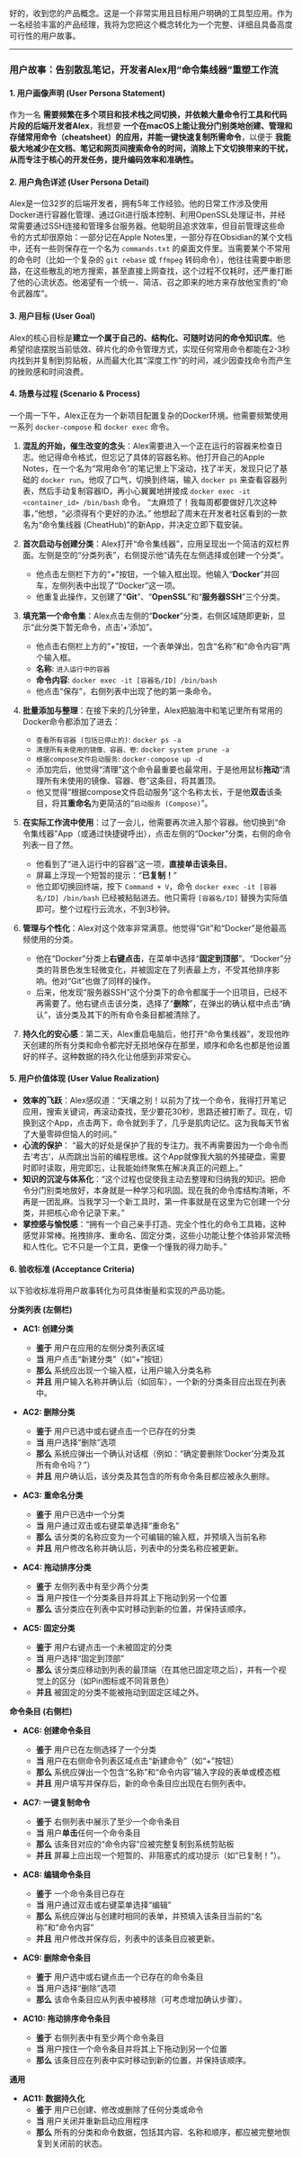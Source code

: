 好的，收到您的产品概念。这是一个非常实用且目标用户明确的工具型应用。作为一名经验丰富的产品经理，我将为您把这个概念转化为一个完整、详细且具备高度可行性的用户故事。

---

### 用户故事：告别散乱笔记，开发者Alex用“命令集线器”重塑工作流

#### 1. 用户画像声明 (User Persona Statement)

作为一名 **需要频繁在多个项目和技术栈之间切换，并依赖大量命令行工具和代码片段的后端开发者Alex**，我想要 **一个在macOS上能让我分门别类地创建、管理和存储常用命令（cheatsheet）的应用，并能一键快速复制所需命令**，以便于 **我能极大地减少在文档、笔记和网页间搜索命令的时间，消除上下文切换带来的干扰，从而专注于核心的开发任务，提升编码效率和准确性。**

#### 2. 用户角色详述 (User Persona Detail)

Alex是一位32岁的后端开发者，拥有5年工作经验。他的日常工作涉及使用Docker进行容器化管理、通过Git进行版本控制、利用OpenSSL处理证书，并经常需要通过SSH连接和管理多台服务器。他聪明且追求效率，但目前管理这些命令的方式却很原始：一部分记在Apple Notes里，一部分存在Obsidian的某个文档中，还有一些则保存在一个名为 `commands.txt` 的桌面文件里。当需要某个不常用的命令时（比如一个复杂的 `git rebase` 或 `ffmpeg` 转码命令），他往往需要中断思路，在这些散乱的地方搜索，甚至直接上网查找，这个过程不仅耗时，还严重打断了他的心流状态。他渴望有一个统一、简洁、召之即来的地方来存放他宝贵的“命令武器库”。

#### 3. 用户目标 (User Goal)

Alex的核心目标是**建立一个属于自己的、结构化、可随时访问的命令知识库**。他希望彻底摆脱当前低效、碎片化的命令管理方式，实现任何常用命令都能在2-3秒内找到并复制到剪贴板，从而最大化其“深度工作”的时间，减少因查找命令而产生的挫败感和时间浪费。

#### 4. 场景与过程 (Scenario & Process)

一个周一下午，Alex正在为一个新项目配置复杂的Docker环境。他需要频繁使用一系列 `docker-compose` 和 `docker exec` 命令。

1.  **混乱的开始，催生改变的念头**：Alex需要进入一个正在运行的容器来检查日志。他记得命令格式，但忘记了具体的容器名称。他打开自己的Apple Notes，在一个名为“常用命令”的笔记里上下滚动，找了半天，发现只记了基础的 `docker run`。他叹了口气，切换到终端，输入 `docker ps` 来查看容器列表，然后手动复制容器ID，再小心翼翼地拼接成 `docker exec -it <container_id> /bin/bash` 命令。 “太麻烦了！我每周都要做好几次这种事，”他想，“必须得有个更好的办法。” 他想起了周末在开发者社区看到的一款名为“命令集线器 (CheatHub)”的新App，并决定立即下载安装。

2.  **首次启动与创建分类**：Alex打开“命令集线器”，应用呈现出一个简洁的双栏界面。左侧是空的“分类列表”，右侧提示他“请先在左侧选择或创建一个分类”。
    * 他点击左侧栏下方的“+”按钮，一个输入框出现。他输入“**Docker**”并回车，左侧列表中出现了“Docker”这一项。
    * 他重复此操作，又创建了“**Git**”、“**OpenSSL**”和“**服务器SSH**”三个分类。

3.  **填充第一个命令集**：Alex点击左侧的“**Docker**”分类，右侧区域随即更新，显示“此分类下暂无命令，点击‘+’添加”。
    * 他点击右侧栏上方的“+”按钮，一个表单弹出，包含“名称”和“命令内容”两个输入框。
    * **名称**: `进入运行中的容器`
    * **命令内容**: `docker exec -it [容器名/ID] /bin/bash`
    * 他点击“保存”，右侧列表中出现了他的第一条命令。

4.  **批量添加与整理**：在接下来的几分钟里，Alex把脑海中和笔记里所有常用的Docker命令都添加了进去：
    * `查看所有容器 (包括已停止的)`: `docker ps -a`
    * `清理所有未使用的镜像、容器、卷`: `docker system prune -a`
    * `根据compose文件启动服务`: `docker-compose up -d`
    * 添加完后，他觉得“清理”这个命令最重要也最常用，于是他用鼠标**拖动**“清理所有未使用的镜像、容器、卷”这条目，将其置顶。
    * 他又觉得“根据compose文件启动服务”这个名称太长，于是他**双击**该条目，将其**重命名**为更简洁的“`启动服务 (Compose)`”。

5.  **在实际工作流中使用**：过了一会儿，他需要再次进入那个容器。他切换到“命令集线器”App（或通过快捷键呼出），点击左侧的“Docker”分类，右侧的命令列表一目了然。
    * 他看到了“进入运行中的容器”这一项，**直接单击该条目**。
    * 屏幕上浮现一个短暂的提示：“**已复制！**”
    * 他立即切换回终端，按下 `Command + V`，命令 `docker exec -it [容器名/ID] /bin/bash` 已经被粘贴进去。他只需将 `[容器名/ID]` 替换为实际值即可。整个过程行云流水，不到3秒钟。

6.  **管理与个性化**：Alex对这个效率非常满意。他觉得“Git”和“Docker”是他最高频使用的分类。
    * 他在“Docker”分类上**右键点击**，在菜单中选择“**固定到顶部**”。“Docker”分类的背景色发生轻微变化，并被固定在了列表最上方，不受其他排序影响。他对“Git”也做了同样的操作。
    * 后来，他发现“服务器SSH”这个分类下的命令都属于一个旧项目，已经不再需要了。他右键点击该分类，选择了“**删除**”，在弹出的确认框中点击“确认”，该分类及其下的所有命令条目都被清除了。

7.  **持久化的安心感**：第二天，Alex重启电脑后，他打开“命令集线器”，发现他昨天创建的所有分类和命令都完好无损地保存在那里，顺序和命名也都是他设置好的样子。这种数据的持久化让他感到非常安心。

#### 5. 用户价值体现 (User Value Realization)

* **效率的飞跃**：Alex感叹道：“天壤之别！以前为了找一个命令，我得打开笔记应用，搜索关键词，再滚动查找，至少要花30秒，思路还被打断了。现在，切换到这个App，点击两下，命令就到手了，几乎是肌肉记忆。这为我每天节省了大量零碎但恼人的时间。”
* **心流的保护**： “最大的好处是保护了我的专注力。我不再需要因为一个命令而去‘考古’，从而跳出当前的编程思维。这个App就像我大脑的外接硬盘，需要时即时读取，用完即忘，让我能始终聚焦在解决真正的问题上。”
* **知识的沉淀与体系化**：“这个过程也促使我主动去整理和归纳我的知识。把命令分门别类地放好，本身就是一种学习和巩固。现在我的命令库结构清晰，不再是一团乱麻。当我学习一个新工具时，第一件事就是在这里为它创建一个分类，并把核心命令记录下来。”
* **掌控感与愉悦感**：“拥有一个自己亲手打造、完全个性化的命令工具箱，这种感觉非常棒。拖拽排序、重命名、固定分类，这些小功能让整个体验非常流畅和人性化。它不只是一个工具，更像一个懂我的得力助手。”

#### 6. 验收标准 (Acceptance Criteria)

以下验收标准将用户故事转化为可具体衡量和实现的产品功能。

**分类列表 (左侧栏)**

* **AC1: 创建分类**
    * **鉴于** 用户在应用的左侧分类列表区域
    * **当** 用户点击“新建分类”（如“+”按钮）
    * **那么** 系统应出现一个输入框，让用户输入分类名称
    * **并且** 用户输入名称并确认后（如回车），一个新的分类条目应出现在列表中。

* **AC2: 删除分类**
    * **鉴于** 用户已选中或右键点击一个已存在的分类
    * **当** 用户选择“删除”选项
    * **那么** 系统应弹出一个确认对话框（例如：“确定要删除‘Docker’分类及其所有命令吗？”）
    * **并且** 用户确认后，该分类及其包含的所有命令条目都应被永久删除。

* **AC3: 重命名分类**
    * **鉴于** 用户已选中一个分类
    * **当** 用户通过双击或右键菜单选择“重命名”
    * **那么** 该分类的名称应变为一个可编辑的输入框，并预填入当前名称
    * **并且** 用户修改名称并确认后，列表中的分类名称应被更新。

* **AC4: 拖动排序分类**
    * **鉴于** 左侧列表中有至少两个分类
    * **当** 用户按住一个分类条目并将其上下拖动到另一个位置
    * **那么** 该分类应在列表中实时移动到新的位置，并保持该顺序。

* **AC5: 固定分类**
    * **鉴于** 用户右键点击一个未被固定的分类
    * **当** 用户选择“固定到顶部”
    * **那么** 该分类应移动到列表的最顶端（在其他已固定项之后），并有一个视觉上的区分（如Pin图标或不同背景色）
    * **并且** 被固定的分类不能被拖动到固定区域之外。

**命令条目 (右侧栏)**

* **AC6: 创建命令条目**
    * **鉴于** 用户已在左侧选择了一个分类
    * **当** 用户在右侧命令列表区域点击“新建命令”（如“+”按钮）
    * **那么** 系统应弹出一个包含“名称”和“命令内容”输入字段的表单或模态框
    * **并且** 用户填写并保存后，新的命令条目应出现在右侧列表中。

* **AC7: 一键复制命令**
    * **鉴于** 右侧列表中展示了至少一个命令条目
    * **当** 用户**单击**任何一个命令条目
    * **那么** 该条目对应的“命令内容”应被完整复制到系统剪贴板
    * **并且** 屏幕上应出现一个短暂的、非阻塞式的成功提示（如“已复制！”）。

* **AC8: 编辑命令条目**
    * **鉴于** 一个命令条目已存在
    * **当** 用户通过双击或右键菜单选择“编辑”
    * **那么** 系统应弹出与创建时相同的表单，并预填入该条目当前的“名称”和“命令内容”
    * **并且** 用户修改并保存后，列表中的该条目应被更新。

* **AC9: 删除命令条目**
    * **鉴于** 用户选中或右键点击一个已存在的命令条目
    * **当** 用户选择“删除”选项
    * **那么** 该命令条目应从列表中被移除（可考虑增加确认步骤）。

* **AC10: 拖动排序命令条目**
    * **鉴于** 右侧列表中有至少两个命令条目
    * **当** 用户按住一个命令条目并将其上下拖动到另一个位置
    * **那么** 该条目应在列表中实时移动到新的位置，并保持该顺序。

**通用**

* **AC11: 数据持久化**
    * **鉴于** 用户已创建、修改或删除了任何分类或命令
    * **当** 用户关闭并重新启动应用程序
    * **那么** 所有的分类和命令数据，包括其内容、名称和顺序，都应被完整地恢复到关闭前的状态。